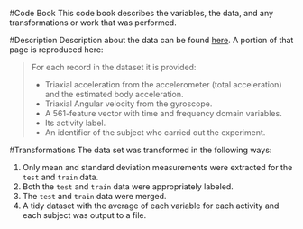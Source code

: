 #Code Book
This code book describes the variables, the data, and any transformations or work that was performed.

#Description
Description about the data can be found [here](http://archive.ics.uci.edu/ml/datasets/Human+Activity+Recognition+Using+Smartphones). A portion of that page is reproduced here:
  >For each record in the dataset it is provided: 
  >* Triaxial acceleration from the accelerometer (total acceleration) and the estimated body acceleration. 
  >* Triaxial Angular velocity from the gyroscope. 
  >* A 561-feature vector with time and frequency domain variables. 
  >* Its activity label. 
  >* An identifier of the subject who carried out the experiment.

#Transformations
The data set was transformed in the following ways:
1. Only mean and standard deviation measurements were extracted for the `test` and `train` data.
2. Both the `test` and `train` data were appropriately labeled.
3. The `test` and `train` data were merged.
4. A tidy dataset with the average of each variable for each activity and each subject was output to a file.
